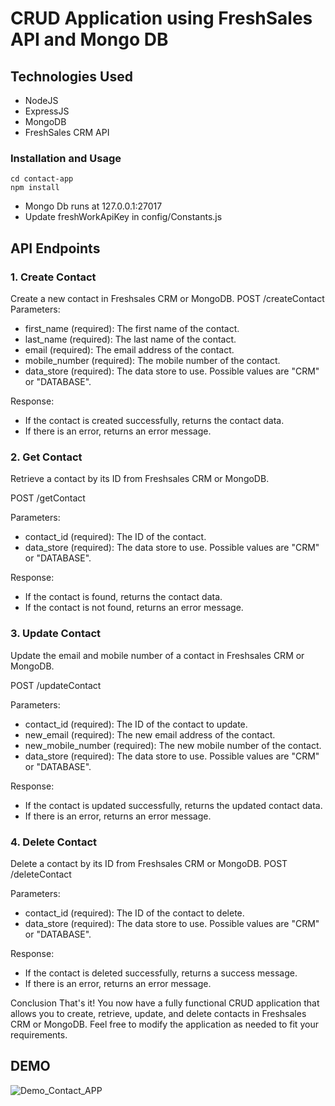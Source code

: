 # CRUD Application using FreshSales API and Mongo DB

## Technologies Used
* NodeJS
* ExpressJS
* MongoDB
* FreshSales CRM API

### Installation and Usage
    cd contact-app
    npm install

* Mongo Db runs at 127.0.0.1:27017
* Update freshWorkApiKey in config/Constants.js

## API Endpoints

### 1. Create Contact
Create a new contact in Freshsales CRM or MongoDB.
POST /createContact
Parameters:
- first_name (required): The first name of the contact.
- last_name (required): The last name of the contact.
- email (required): The email address of the contact.
- mobile_number (required): The mobile number of the contact.
- data_store (required): The data store to use. Possible values are "CRM" or "DATABASE".

Response:
- If the contact is created successfully, returns the contact data.
- If there is an error, returns an error message.

### 2. Get Contact
Retrieve a contact by its ID from Freshsales CRM or MongoDB.

POST /getContact

Parameters:
- contact_id (required): The ID of the contact.
- data_store (required): The data store to use. Possible values are "CRM" or "DATABASE".

Response:
- If the contact is found, returns the contact data.
- If the contact is not found, returns an error message.

### 3. Update Contact
Update the email and mobile number of a contact in Freshsales CRM or MongoDB.

POST /updateContact

Parameters:
- contact_id (required): The ID of the contact to update.
- new_email (required): The new email address of the contact.
- new_mobile_number (required): The new mobile number of the contact.
- data_store (required): The data store to use. Possible values are "CRM" or "DATABASE".

Response:
- If the contact is updated successfully, returns the updated contact data.
- If there is an error, returns an error message.

### 4. Delete Contact
Delete a contact by its ID from Freshsales CRM or MongoDB.
POST /deleteContact

Parameters:
- contact_id (required): The ID of the contact to delete.
- data_store (required): The data store to use. Possible values are "CRM" or "DATABASE".

Response:
- If the contact is deleted successfully, returns a success message.
- If there is an error, returns an error message.

Conclusion
That's it! You now have a fully functional CRUD application that allows you to create, retrieve, update, and delete contacts in Freshsales CRM or MongoDB. Feel free to modify the application as needed to fit your requirements.

## DEMO
![Demo_Contact_APP](https://user-images.githubusercontent.com/122678904/226701438-2956cc5f-340b-4c82-8b6c-7fae2f746981.gif)


